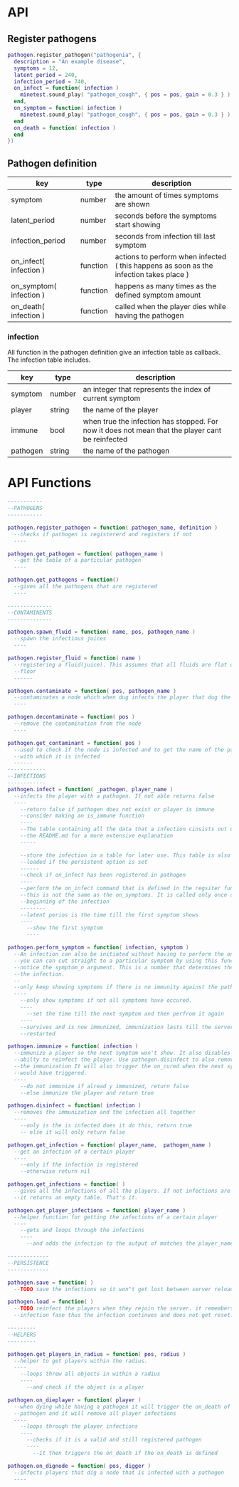 # API

## Register pathogens
```lua
pathogen.register_pathogen("pathogenia", {
  description = "An example disease",
  symptoms = 12,
  latent_period = 240,
  infection_period = 740,
  on_infect = function( infection )
    minetest.sound_play( "pathogen_cough", { pos = pos, gain = 0.3 } )
  end,
  on_symptom = function( infection )
    minetest.sound_play( "pathogen_cough", { pos = pos, gain = 0.3 } )
  end
  on_death = function( infection )
  end
})
```

## Pathogen definition
|key|type|description|
|---|----|-----------|
|symptom|number|the amount of times symptoms are shown|
|latent_period|number|seconds before the symptoms start showing|
|infection_period|number|seconds from infection till last symptom|
|on_infect( infection )|function|actions to perform when infected ( this happens as soon as the infection takes place )|
|on_symptom( infection )|function|happens as many times as the defined symptom amount|
|on_death( infection )|function|called when the player dies while having the pathogen|

### infection
All function in the pathogen definition give an infection table as callback.
The infection table includes.

|key|type|description|
|---|----|-----------|
|symptom|number|an integer that represents the index of current symptom|
|player|string|the name of the player|
|immune|bool|when true the infection has stopped. For now it does not mean that the player cant be reinfected|
|pathogen|string|the name of the pathogen|

# API Functions

```lua
-----------
--PATHOGENS
-----------

pathogen.register_pathogen = function( pathogen_name, definition )
  --checks if pathogen is registererd and registers if not
  ----

pathogen.get_pathogen = function( pathogen_name )
  --get the table of a particular pathogen
  ----

pathogen.get_pathogens = function()
  --gives all the pathogens that are registered
  ----

--------------
--CONTAMINENTS
--------------

pathogen.spawn_fluid = function( name, pos, pathogen_name )
  --spawn the infectious juices
  ----

pathogen.register_fluid = function( name )
  --registering a fluid(juice). This assumes that all fluids are flat on the
  --floor
  ------

pathogen.contaminate = function( pos, pathogen_name )
  --contaminates a node which when dug infects the player that dug the node
  ----

pathogen.decontaminate = function( pos )
  --remove the contamination from the node
  ----

pathogen.get_contaminant = function( pos )
  --used to check if the node is infected and to get the name of the pathogen
  --with which it is infected
  ------
------------
--INFECTIONS
------------
pathogen.infect = function( _pathogen, player_name )
  --infects the player with a pathogen. If not able returns false
  ----
    --return false if pathogen does not exist or player is immune
    --consider making an is_immune function
    ----
    --The table containing all the data that a infection cinsists out of. See
    --the README.md for a more extensive explanation
    -----

    --store the infection in a table for later use. This table is also saved and
    --loaded if the persistent option is set
    ------
    --check if on_infect has been registered in pathogen
    ----
    --perform the on_infect command that is defined in the regsiter function
    --this is not the same as the on_symptoms. It is called only once at the
    --beginning of the infection
    --------
    --latent perios is the time till the first symptom shows
    ----
      --show the first symptom
      ----

pathogen.perform_symptom = function( infection, symptom )
  --An infection can also be initiated without having to perform the on_infect.
  --you can can cut straight to a particular symptom by using this function
  --notice the symptom_n argument. This is a number that determines the state of
  --the infection.
  --
  --only keep showing symptoms if there is no immunity against the pathogen
  ----
    --only show symptoms if not all symptoms have occured.
    ----
      --set the time till the next symptom and then perfrom it again
    ----
    --survives and is now immunized, immunization lasts till the server is
    --restarted

pathogen.immunize = function( infection )
  --immunize a player so the next symptom won't show. It also disables the
  --abilty to reinfect the player. Use pathogen.disinfect to also remove
  --the immunization It will also trigger the on_cured when the next symptom
  --would have triggered.
  ----
    --do not immunize if alread y immunized, return false
    --else immunize the player and return true

pathogen.disinfect = function( infection )
  --removes the immunization and the infection all together
  ----
    --only is the is infected does it do this, return true
    -- else it will only return false

pathogen.get_infection = function( player_name,  pathogen_name )
  --get an infection of a certain player
  ----
    --only if the infection is registered
    --otherwise return nil

pathogen.get_infections = function( )
  --gives all the infections of all the players. If not infections are defined
  --it returns an empty table. That's it.

pathogen.get_player_infections = function( player_name )
  --helper function for getting the infections of a certain player
  ----
    --gets and loops through the infections
    ----
      --and adds the infection to the output of matches the player_name

-------------
--PERSISTENCE
-------------

pathogen.save = function( )
  --TODO save the infections so it won"t get lost between server reloads

pathogen.load = function( )
  --TODO reinfect the players when they rejoin the server. it remembers the
  --infection fase thus the infection continues and does not get reset.

---------
--HELPERS
---------

pathogen.get_players_in_radius = function( pos, radius )
  --helper to get players within the radius.
  ----
    --loops threw all objects in within a radius
    ----
      --and check if the object is a player

pathogen.on_dieplayer = function( player )
  --when dying while having a pathogen it will trigger the on_death of the
  --pathogen and it will remove all player infections
  ----
    --loops through the player infections
    ----
      --checks if it is a valid and still registered pathogen
      ----
        --it then triggers the on_death if the on_death is defined

pathogen.on_dignode = function( pos, digger )
  --infects players that dig a node that is infected with a pathogen
  ----
```

